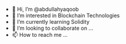 - 👋 Hi, I’m @abdullahyaqoob
- 👀 I’m interested in Blockchain Technologies
- 🌱 I’m currently learning Solidity
- 💞️ I’m looking to collaborate on ...
- 📫 How to reach me ...

<!---
abdullahyaqoob/abdullahyaqoob is a ✨ special ✨ repository because its `README.md` (this file) appears on your GitHub profile.
You can click the Preview link to take a look at your changes.
--->
